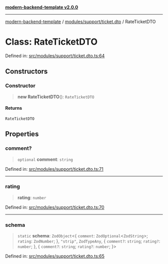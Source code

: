 [**modern-backend-template v2.0.0**](../../../../README.md)

***

[modern-backend-template](../../../../modules.md) / [modules/support/ticket.dto](../README.md) / RateTicketDTO

# Class: RateTicketDTO

Defined in: [src/modules/support/ticket.dto.ts:64](https://github.com/maemreyo/saas-4cus-nodejs/blob/1a77de11cd6eaefe66c31c7f5de281673fc25ce5/src/modules/support/ticket.dto.ts#L64)

## Constructors

### Constructor

> **new RateTicketDTO**(): `RateTicketDTO`

#### Returns

`RateTicketDTO`

## Properties

### comment?

> `optional` **comment**: `string`

Defined in: [src/modules/support/ticket.dto.ts:71](https://github.com/maemreyo/saas-4cus-nodejs/blob/1a77de11cd6eaefe66c31c7f5de281673fc25ce5/src/modules/support/ticket.dto.ts#L71)

***

### rating

> **rating**: `number`

Defined in: [src/modules/support/ticket.dto.ts:70](https://github.com/maemreyo/saas-4cus-nodejs/blob/1a77de11cd6eaefe66c31c7f5de281673fc25ce5/src/modules/support/ticket.dto.ts#L70)

***

### schema

> `static` **schema**: `ZodObject`\<\{ `comment`: `ZodOptional`\<`ZodString`\>; `rating`: `ZodNumber`; \}, `"strip"`, `ZodTypeAny`, \{ `comment?`: `string`; `rating?`: `number`; \}, \{ `comment?`: `string`; `rating?`: `number`; \}\>

Defined in: [src/modules/support/ticket.dto.ts:65](https://github.com/maemreyo/saas-4cus-nodejs/blob/1a77de11cd6eaefe66c31c7f5de281673fc25ce5/src/modules/support/ticket.dto.ts#L65)
